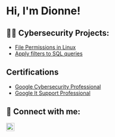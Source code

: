 <h1>Hi, I'm Dionne! </h1> 

<h2>👨‍💻 Cybersecurity Projects:</h2>

  - [File Permissions in Linux](https://github.com/n2dion/Use-Linux-commands-to-manage-file-permissions/tree/main)
  - [Apply filters to SQL queries](https://github.com/n2dion/Use-Linux-commands-to-manage-file-permissions/tree/main)


<h2> Certifications</h2>

- [Google Cybersecurity Professional](https://coursera.org/share/d62d3386bf035cb770ad03f24194c4a0)
- [Google It Support Professional](https://coursera.org/share/ce8cc71f584cd8412a53491c825315fc)


<h2> 🤳 Connect with me:</h2>

[<img align="left" alt="dionne-brownlee | LinkedIn" width="22px" src="https://cdn.jsdelivr.net/npm/simple-icons@v3/icons/linkedin.svg" />][linkedin]


[linkedin]: https://linkedin.com/in/dionne-brownlee

<!--
**joshmadakor1/joshmadakor1** is a ✨ _special_ ✨ repository because its `README.md` (this file) appears on your GitHub profile.

Here are some ideas to get you started:

- 🔭 I’m currently working on ...
- 🌱 I’m currently learning ...
- 👯 I’m looking to collaborate on ...
- 🤔 I’m looking for help with ...
- 💬 Ask me about ...
- 📫 How to reach me: ...
- 😄 Pronouns: ...
- ⚡ Fun fact: ...
-->
